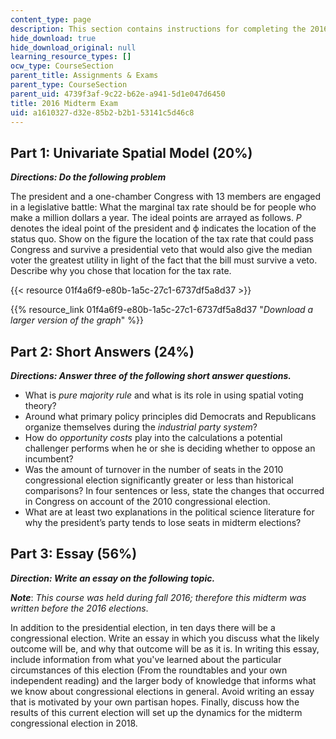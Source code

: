 ```yaml
---
content_type: page
description: This section contains instructions for completing the 2016 midterm exam.
hide_download: true
hide_download_original: null
learning_resource_types: []
ocw_type: CourseSection
parent_title: Assignments & Exams
parent_type: CourseSection
parent_uid: 4739f3af-9c22-b62e-a941-5d1e047d6450
title: 2016 Midterm Exam
uid: a1610327-d32e-85b2-b2b1-53141c5d46c8
---
```


Part 1: Univariate Spatial Model (20%)
--------------------------------------

_**Directions: Do the following problem**_

The president and a one-chamber Congress with 13 members are engaged in a legislative battle: What the marginal tax rate should be for people who make a million dollars a year. The ideal points are arrayed as follows. _P_ denotes the ideal point of the president and ф indicates the location of the status quo. Show on the figure the location of the tax rate that could pass Congress and survive a presidential veto that would also give the median voter the greatest utility in light of the fact that the bill must survive a veto. Describe why you chose that location for the tax rate.

{{< resource 01f4a6f9-e80b-1a5c-27c1-6737df5a8d37 >}}

{{% resource_link 01f4a6f9-e80b-1a5c-27c1-6737df5a8d37 "_Download a larger version of the graph_" %}}

Part 2: Short Answers (24%)
---------------------------

_**Directions: Answer three of the following short answer questions.**_

*   What is _pure majority rule_ and what is its role in using spatial voting theory?
*   Around what primary policy principles did Democrats and Republicans organize themselves during the _industrial party system_?
*   How do _opportunity costs_ play into the calculations a potential challenger performs when he or she is deciding whether to oppose an incumbent?
*   Was the amount of turnover in the number of seats in the 2010 congressional election significantly greater or less than historical comparisons? In four sentences or less, state the changes that occurred in Congress on account of the 2010 congressional election.
*   What are at least two explanations in the political science literature for why the president’s party tends to lose seats in midterm elections?

Part 3: Essay (56%)
-------------------

_**Direction: Write an essay on the following topic.**_

_**Note**_: _This course was held during fall 2016; therefore this midterm was written before the 2016 elections_.

In addition to the presidential election, in ten days there will be a congressional election. Write an essay in which you discuss what the likely outcome will be, and why that outcome will be as it is. In writing this essay, include information from what you've learned about the particular circumstances of this election (From the roundtables and your own independent reading) and the larger body of knowledge that informs what we know about congressional elections in general. Avoid writing an essay that is motivated by your own partisan hopes. Finally, discuss how the results of this current election will set up the dynamics for the midterm congressional election in 2018.